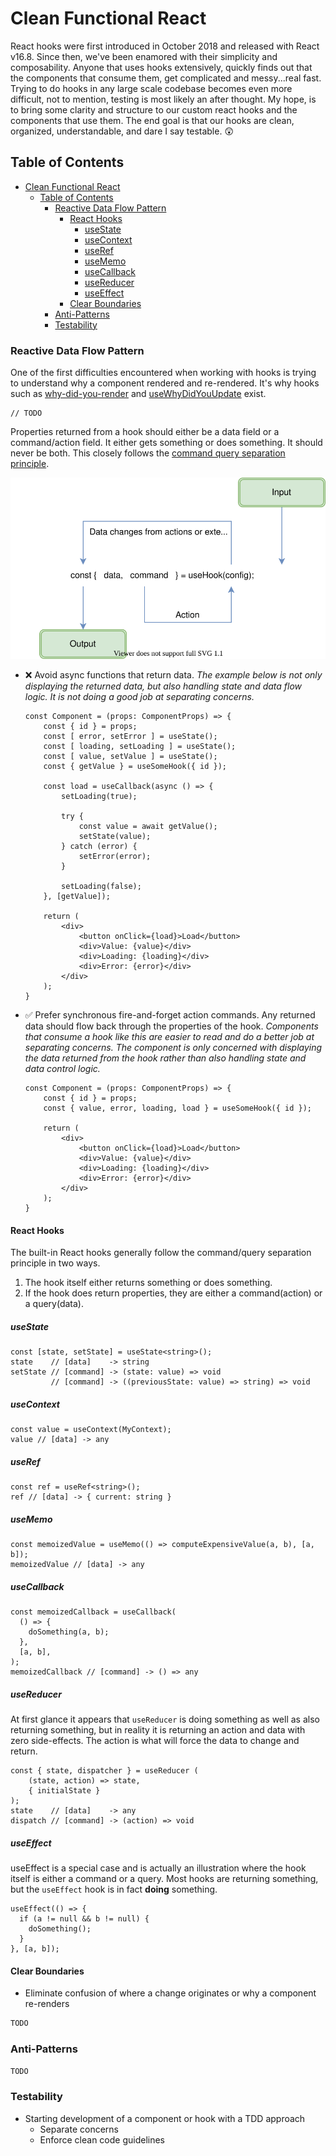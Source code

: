 # Clean Functional React

React hooks were first introduced in October 2018 and released with React v16.8.  Since then, we've been enamored with their simplicity and composability. Anyone that uses hooks extensively, quickly finds out that the components that consume them, get complicated and messy...real fast. Trying to do hooks in any large scale codebase becomes even more difficult, not to mention, testing is most likely an after thought. My hope, is to bring some clarity and structure to our custom react hooks and the components that use them.  The end goal is that our hooks are clean, organized, understandable, and dare I say testable. 😲

## Table of Contents

- [Clean Functional React](#clean-functional-react)
  - [Table of Contents](#table-of-contents)
    - [Reactive Data Flow Pattern](#reactive-data-flow-pattern)
      - [React Hooks](#react-hooks)
        - [useState](#usestate)
        - [useContext](#usecontext)
        - [useRef](#useref)
        - [useMemo](#usememo)
        - [useCallback](#usecallback)
        - [useReducer](#usereducer)
        - [useEffect](#useeffect)
      - [Clear Boundaries](#clear-boundaries)
    - [Anti-Patterns](#anti-patterns)
    - [Testability](#testability)

### Reactive Data Flow Pattern

One of the first difficulties encountered when working with hooks is trying to understand why a component rendered and re-rendered. It's why hooks such as [why-did-you-render](https://github.com/welldone-software/why-did-you-render) and [useWhyDidYouUpdate](https://usehooks.com/useWhyDidYouUpdate/) exist.

```text
// TODO
```

Properties returned from a hook should either be a data field or a command/action field.  It either gets something or does something. It should never be both. This closely follows the [command query separation principle](https://en.wikipedia.org/wiki/Command%E2%80%93query_separation).

![react hooks data flow diagram](./docs/assets/clean-react-hook.drawio.svg)

- ❌ Avoid async functions that return data. _The example below is not only displaying the returned data, but also handling state and data flow logic. It is not doing a good job at separating concerns._

    ```typescriptreact
    const Component = (props: ComponentProps) => {
        const { id } = props;
        const [ error, setError ] = useState();
        const [ loading, setLoading ] = useState();
        const [ value, setValue ] = useState();
        const { getValue } = useSomeHook({ id });

        const load = useCallback(async () => {
            setLoading(true);

            try {
                const value = await getValue();
                setState(value);
            } catch (error) {
                setError(error);
            }

            setLoading(false);
        }, [getValue]);

        return (
            <div>
                <button onClick={load}>Load</button>
                <div>Value: {value}</div>
                <div>Loading: {loading}</div>
                <div>Error: {error}</div>
            </div>
        );
    }
    ```

- ✅ Prefer synchronous fire-and-forget action commands. Any returned data should flow back through the properties of the hook. _Components that consume a hook like this are easier to read and do a better job at separating concerns.  The component is only concerned with displaying the data returned from the hook rather than also handling state and data control logic._

    ```typescriptreact
    const Component = (props: ComponentProps) => {
        const { id } = props;
        const { value, error, loading, load } = useSomeHook({ id });

        return (
            <div>
                <button onClick={load}>Load</button>
                <div>Value: {value}</div>
                <div>Loading: {loading}</div>
                <div>Error: {error}</div>
            </div>
        );
    }
    ```

#### React Hooks

The built-in React hooks generally follow the command/query separation principle in two ways.

1. The hook itself either returns something or does something.
2. If the hook does return properties, they are either a command(action) or a query(data).

##### useState

```typescriptreact
const [state, setState] = useState<string>();
state    // [data]    -> string
setState // [command] -> (state: value) => void
         // [command] -> ((previousState: value) => string) => void
```

##### useContext

```typescriptreact
const value = useContext(MyContext);
value // [data] -> any
```

##### useRef

```typescriptreact
const ref = useRef<string>();
ref // [data] -> { current: string }
```

##### useMemo

```typescriptreact
const memoizedValue = useMemo(() => computeExpensiveValue(a, b), [a, b]);
memoizedValue // [data] -> any
```

##### useCallback

```typescriptreact
const memoizedCallback = useCallback(
  () => {
    doSomething(a, b);
  },
  [a, b],
);
memoizedCallback // [command] -> () => any
```

##### useReducer

At first glance it appears that `useReducer` is doing something as well as also returning something, but in reality it is returning an action and data with zero side-effects.  The action is what will force the data to change and return.

```typescriptreact
const { state, dispatcher } = useReducer (
    (state, action) => state,
    { initialState }
);
state    // [data]    -> any
dispatch // [command] -> (action) => void
```

##### useEffect

useEffect is a special case and is actually an illustration where the hook itself is either a command or a query. Most hooks are returning something, but the `useEffect` hook is in fact __doing__ something.

```typescriptreact
useEffect(() => {
  if (a != null && b != null) {
    doSomething();
  }
}, [a, b]);
```

#### Clear Boundaries

- Eliminate confusion of where a change originates or why a component re-renders

```markdown
TODO
```

### Anti-Patterns

```markdown
TODO
```

### Testability

- Starting development of a component or hook with a TDD approach
  - Separate concerns
  - Enforce clean code guidelines
